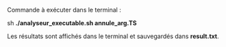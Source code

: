 Commande à exécuter dans le terminal : 

sh **./analyseur_executable.sh annule_arg.TS**

Les résultats sont affichés dans le terminal et sauvegardés dans **result.txt**.
